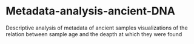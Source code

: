 # Metadata-analysis-ancient-DNA
Descriptive analysis of metadata of ancient samples
visualizations of the relation between sample age and the deapth at which they were found
